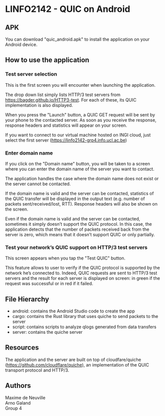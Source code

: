 # LINFO2142 - QUIC on Android

## APK
You can download "quic_android.apk" to install the application on your Android device.

## How to use the application
### Test server selection
This is the first screen you will encounter when launching the application.

The drop down list simply lists HTTP/3 test servers from https://bagder.github.io/HTTP3-test. For each of these, its QUIC implementation is also displayed. 

When you press the "Launch" button, a QUIC GET request will be sent by your phone to the contacted server. As soon as you receive the response, response headers and statistics will appear on your screen.

If you want to connect to our virtual machine hosted on INGI cloud, just select the first server (https://linfo2142-grp4.info.ucl.ac.be)

### Enter domain name
If you click on the "Domain name" button, you will be taken to a screen where you can enter the domain name of the server you want to contact.

The application handles the case where the domain name does not exist or the server cannot be contacted. 

If the domain name is valid and the server can be contacted, statistics of the QUIC transfer will be displayed in the output text (e.g. number of packets sent/received/lost, RTT). Response headers will also be shown on the screen.

Even if the domain name is valid and the server can be contacted, sometimes it simply doesn’t support the QUIC protocol. In this case, the application detects that the number of packets received back from the server is zero, which means that it doesn’t support QUIC or only partially.

### Test your network’s QUIC support on HTTP/3 test servers
This screen appears when you tap the "Test QUIC" button.

This feature allows to user to verify if the QUIC protocol is supported by the network he’s connected to. Indeed, QUIC requests are sent to HTTP/3 test servers and the result for each server is displayed on screen: in green if the request was successful or in red if it failed.
    
## File Hierarchy
- android: contains the Android Studio code to create the app
- cargo: contains the Rust library that uses quiche to send packets to the server
- script: contains scripts to analyze qlogs generated from data transfers
- server: contains the quiche server
    
## Resources
The application and the server are built on top of cloudfare/quiche (https://github.com/cloudflare/quiche), an implementation of the QUIC transport protocol and HTTP/3.
    
## Authors
Maxime de Neuville \
Arno Galand \
Group 4
